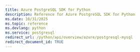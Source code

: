 ```yaml
---
title: Azure PostgreSQL SDK for Python
description: Reference for Azure PostgreSQL SDK for Python
ms.date: 10/31/2025
ms.topic: reference
ms.devlang: python
ms.service: postgresql
redirect_url: /python/api/overview/azure/postgresql-mysql
redirect_document_id: TRUE
---
```

